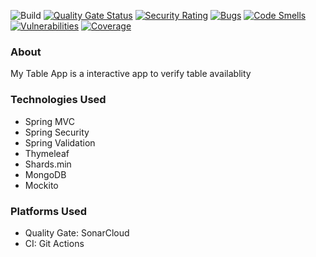 ![Build](https://github.com/petruki/mytable-poc/workflows/Build/badge.svg)
[![Quality Gate Status](https://sonarcloud.io/api/project_badges/measure?project=petruki_mytable-poc&metric=alert_status)](https://sonarcloud.io/dashboard?id=petruki_mytable-poc)
[![Security Rating](https://sonarcloud.io/api/project_badges/measure?project=petruki_mytable-poc&metric=security_rating)](https://sonarcloud.io/dashboard?id=petruki_mytable-poc)
[![Bugs](https://sonarcloud.io/api/project_badges/measure?project=petruki_mytable-poc&metric=bugs)](https://sonarcloud.io/dashboard?id=petruki_mytable-poc)
[![Code Smells](https://sonarcloud.io/api/project_badges/measure?project=petruki_mytable-poc&metric=code_smells)](https://sonarcloud.io/dashboard?id=petruki_mytable-poc)
[![Vulnerabilities](https://sonarcloud.io/api/project_badges/measure?project=petruki_mytable-poc&metric=vulnerabilities)](https://sonarcloud.io/dashboard?id=petruki_mytable-poc)
[![Coverage](https://sonarcloud.io/api/project_badges/measure?project=petruki_mytable-poc&metric=coverage)](https://sonarcloud.io/dashboard?id=petruki_mytable-poc)

### About

My Table App is a interactive app to verify table availablity

### Technologies Used
- Spring MVC
- Spring Security
- Spring Validation
- Thymeleaf
- Shards.min
- MongoDB
- Mockito

### Platforms Used
- Quality Gate: SonarCloud
- CI: Git Actions